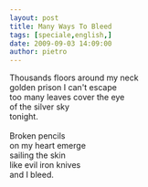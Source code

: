 ```yaml
---
layout: post
title: Many Ways To Bleed
tags: [speciale,english,]
date: 2009-09-03 14:09:00
author: pietro
---
```

Thousands floors around my neck<br/>golden prison I can't escape<br/>too many leaves cover the eye<br/>of the silver sky<br/>tonight.<br/><br/>Broken pencils<br/>on my heart emerge<br/>sailing the skin<br/>like evil iron knives<br/>and I bleed.
